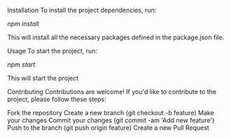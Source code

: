 
Installation
To install the project dependencies, run:


*npm install*

This will install all the necessary packages defined in the package.json file.

Usage
To start the project, run:


*npm start*

This will start the project

Contributing
Contributions are welcome! If you'd like to contribute to the project, please follow these steps:

Fork the repository
Create a new branch (git checkout -b feature)
Make your changes
Commit your changes (git commit -am 'Add new feature')
Push to the branch (git push origin feature)
Create a new Pull Request
